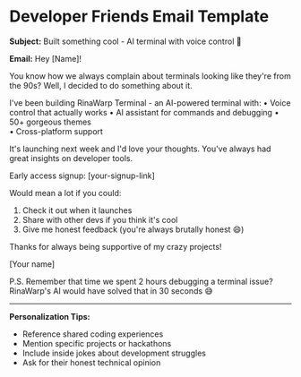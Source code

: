 # Developer Friends Email Template

**Subject:** Built something cool - AI terminal with voice control 🚀

**Email:**
Hey [Name]!

You know how we always complain about terminals looking like they're from the 90s? Well, I decided to do something about it.

I've been building RinaWarp Terminal - an AI-powered terminal with:
• Voice control that actually works
• AI assistant for commands and debugging
• 50+ gorgeous themes  
• Cross-platform support

It's launching next week and I'd love your thoughts. You've always had great insights on developer tools.

Early access signup: [your-signup-link]

Would mean a lot if you could:
1. Check it out when it launches
2. Share with other devs if you think it's cool
3. Give me honest feedback (you're always brutally honest 😄)

Thanks for always being supportive of my crazy projects!

[Your name]

P.S. Remember that time we spent 2 hours debugging a terminal issue? RinaWarp's AI would have solved that in 30 seconds 😅

---

**Personalization Tips:**
- Reference shared coding experiences
- Mention specific projects or hackathons
- Include inside jokes about development struggles
- Ask for their honest technical opinion
